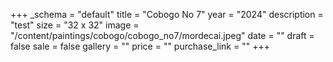 +++
_schema = "default"
title = "Cobogo No 7"
year = "2024"
description = "test"
size = "32 x 32"
image = "/content/paintings/cobogo/cobogo_no7/mordecai.jpeg"
date = ""
draft = false
sale = false
gallery = ""
price = ""
purchase_link = ""
+++
